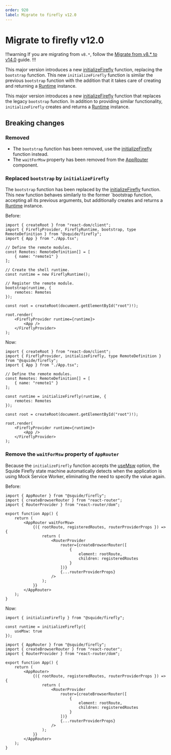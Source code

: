 ```yaml
---
order: 920
label: Migrate to firefly v12.0
---
```


# Migrate to firefly v12.0

!!!warning
If you are migrating from `v8.*`, follow the [Migrate from v8.* to v14.0](./migrate-from-v8-to-v14.0.md) guide.
!!!

This major version introduces a new [initializeFirefly](../reference/registration/initializeFirefly.md) function, replacing the `bootstrap` function. This new `initializeFirefly` function is similar the previous `bootstrap` function with the addition that it takes care of creating and returning a [Runtime](../reference/runtime/runtime-class.md) instance.

This major version introduces a new [initializeFirefly](../reference/registration/initializeFirefly.md) function that replaces the legacy `bootstrap` function. In addition to providing similar functionality, `initializeFirefly` creates and returns a [Runtime](../reference/runtime/runtime-class.md) instance.

## Breaking changes

### Removed

- The `bootstrap` function has been removed, use the [initializeFirefly](../reference/registration/initializeFirefly.md) function instead.
- The `waitForMsw` property has been removed from the [AppRouter](../reference/routing/appRouter.md) component.

### Replaced `bootstrap` by `initializeFirefly`

The `bootstrap` function has been replaced by the [initializeFirefly](../reference/registration/initializeFirefly.md) function. This new function behaves similarly to the former `bootstrap function, accepting all its previous arguments, but additionally creates and returns a [Runtime](../reference/runtime/runtime-class.md) instance.

Before:

```tsx !#10-16 bootstrap.tsx
import { createRoot } from "react-dom/client";
import { FireflyProvider, FireflyRuntime, bootstrap, type RemoteDefinition } from "@squide/firefly";
import { App } from "./App.tsx";

// Define the remote modules.
const Remotes: RemoteDefinition[] = [
    { name: "remote1" }
];

// Create the shell runtime.
const runtime = new FireflyRuntime();

// Register the remote module.
bootstrap(runtime, {
    remotes: Remotes
});

const root = createRoot(document.getElementById("root")!);

root.render(
    <FireflyProvider runtime={runtime}>
        <App />
    </FireflyProvider>
);
```

Now:

```tsx !#10-12 bootstrap.tsx
import { createRoot } from "react-dom/client";
import { FireflyProvider, initializeFirefly, type RemoteDefinition } from "@squide/firefly";
import { App } from "./App.tsx";

// Define the remote modules.
const Remotes: RemoteDefinition[] = [
    { name: "remote1" }
];

const runtime = initializeFirefly(runtime, {
    remotes: Remotes
});

const root = createRoot(document.getElementById("root")!);

root.render(
    <FireflyProvider runtime={runtime}>
        <App />
    </FireflyProvider>
);
```

### Remove the `waitForMsw` property of `AppRouter`

Because the `initializeFirefly` function accepts the [useMsw](../reference/runtime/runtime-class.md#use-mock-service-worker) option, the Squide Firefly state machine automatically detects when the application is using Mock Service Worker, eliminating the need to specify the value again.

Before:

```tsx !#7 AppRouter.tsx
import { AppRouter } from "@squide/firefly";
import { createBrowserRouter } from "react-router";
import { RouterProvider } from "react-router/dom";

export function App() {
    return (
        <AppRouter waitForMsw>
            {({ rootRoute, registeredRoutes, routerProviderProps }) => {
                return (
                    <RouterProvider
                        router={createBrowserRouter([
                            {
                                element: rootRoute,
                                children: registeredRoutes
                            }
                        ])}
                        {...routerProviderProps}
                    />
                );
            }}
        </AppRouter>
    );
}
```

Now:

```tsx !#4 bootstrap.tsx
import { initializeFirefly } from "@squide/firefly";

const runtime = initializeFirefly({
    useMsw: true
});
```

```tsx !#7 AppRouter.tsx
import { AppRouter } from "@squide/firefly";
import { createBrowserRouter } from "react-router";
import { RouterProvider } from "react-router/dom";

export function App() {
    return (
        <AppRouter>
            {({ rootRoute, registeredRoutes, routerProviderProps }) => {
                return (
                    <RouterProvider
                        router={createBrowserRouter([
                            {
                                element: rootRoute,
                                children: registeredRoutes
                            }
                        ])}
                        {...routerProviderProps}
                    />
                );
            }}
        </AppRouter>
    );
}
```

